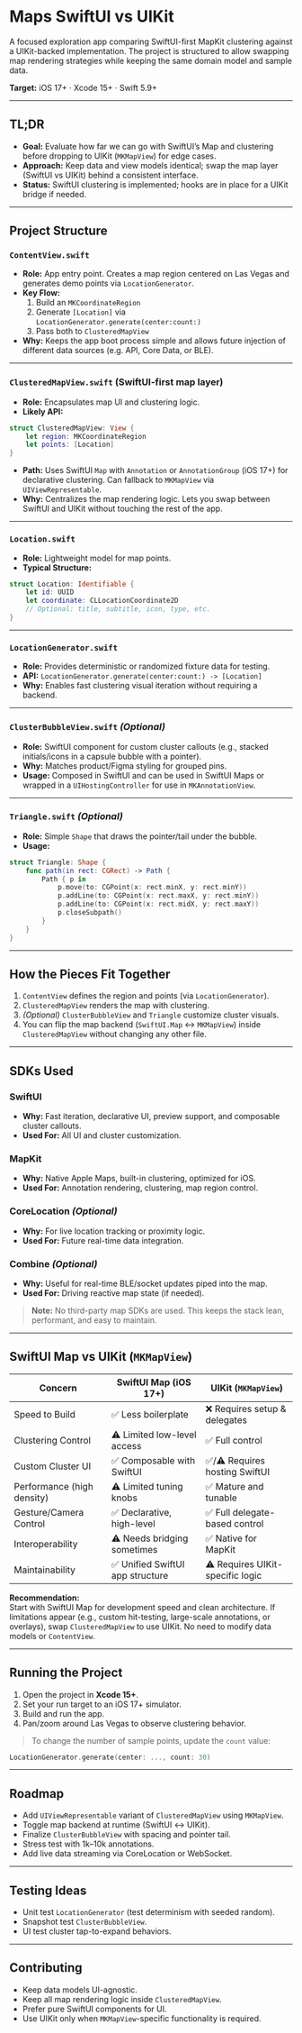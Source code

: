 # Maps SwiftUI vs UIKit

A focused exploration app comparing SwiftUI-first MapKit clustering against a UIKit-backed implementation. The project is structured to allow swapping map rendering strategies while keeping the same domain model and sample data.

**Target:** iOS 17+ · Xcode 15+ · Swift 5.9+

---

## TL;DR

- **Goal:** Evaluate how far we can go with SwiftUI’s Map and clustering before dropping to UIKit (`MKMapView`) for edge cases.
- **Approach:** Keep data and view models identical; swap the map layer (SwiftUI vs UIKit) behind a consistent interface.
- **Status:** SwiftUI clustering is implemented; hooks are in place for a UIKit bridge if needed.

---

## Project Structure

### `ContentView.swift`

- **Role:** App entry point. Creates a map region centered on Las Vegas and generates demo points via `LocationGenerator`.
- **Key Flow:**
  1. Build an `MKCoordinateRegion`
  2. Generate `[Location]` via `LocationGenerator.generate(center:count:)`
  3. Pass both to `ClusteredMapView`
- **Why:** Keeps the app boot process simple and allows future injection of different data sources (e.g. API, Core Data, or BLE).

---

### `ClusteredMapView.swift` (SwiftUI-first map layer)

- **Role:** Encapsulates map UI and clustering logic.
- **Likely API:**

```swift
struct ClusteredMapView: View {
    let region: MKCoordinateRegion
    let points: [Location]
}
```

- **Path:** Uses SwiftUI `Map` with `Annotation` or `AnnotationGroup` (iOS 17+) for declarative clustering. Can fallback to `MKMapView` via `UIViewRepresentable`.
- **Why:** Centralizes the map rendering logic. Lets you swap between SwiftUI and UIKit without touching the rest of the app.

---

### `Location.swift`

- **Role:** Lightweight model for map points.
- **Typical Structure:**

```swift
struct Location: Identifiable {
    let id: UUID
    let coordinate: CLLocationCoordinate2D
    // Optional: title, subtitle, icon, type, etc.
}
```

---

### `LocationGenerator.swift`

- **Role:** Provides deterministic or randomized fixture data for testing.
- **API:** `LocationGenerator.generate(center:count:) -> [Location]`
- **Why:** Enables fast clustering visual iteration without requiring a backend.

---

### `ClusterBubbleView.swift` *(Optional)*

- **Role:** SwiftUI component for custom cluster callouts (e.g., stacked initials/icons in a capsule bubble with a pointer).
- **Why:** Matches product/Figma styling for grouped pins.
- **Usage:** Composed in SwiftUI and can be used in SwiftUI Maps or wrapped in a `UIHostingController` for use in `MKAnnotationView`.

---

### `Triangle.swift` *(Optional)*

- **Role:** Simple `Shape` that draws the pointer/tail under the bubble.
- **Usage:**

```swift
struct Triangle: Shape {
    func path(in rect: CGRect) -> Path {
        Path { p in
            p.move(to: CGPoint(x: rect.minX, y: rect.minY))
            p.addLine(to: CGPoint(x: rect.maxX, y: rect.minY))
            p.addLine(to: CGPoint(x: rect.midX, y: rect.maxY))
            p.closeSubpath()
        }
    }
}
```

---

## How the Pieces Fit Together

1. `ContentView` defines the region and points (via `LocationGenerator`).
2. `ClusteredMapView` renders the map with clustering.
3. *(Optional)* `ClusterBubbleView` and `Triangle` customize cluster visuals.
4. You can flip the map backend (`SwiftUI.Map` ↔ `MKMapView`) inside `ClusteredMapView` without changing any other file.

---

## SDKs Used

### SwiftUI
- **Why:** Fast iteration, declarative UI, preview support, and composable cluster callouts.
- **Used For:** All UI and cluster customization.

### MapKit
- **Why:** Native Apple Maps, built-in clustering, optimized for iOS.
- **Used For:** Annotation rendering, clustering, map region control.

### CoreLocation *(Optional)*
- **Why:** For live location tracking or proximity logic.
- **Used For:** Future real-time data integration.

### Combine *(Optional)*
- **Why:** Useful for real-time BLE/socket updates piped into the map.
- **Used For:** Driving reactive map state (if needed).

> **Note:** No third-party map SDKs are used. This keeps the stack lean, performant, and easy to maintain.

---

## SwiftUI Map vs UIKit (`MKMapView`)

| Concern                     | SwiftUI Map (iOS 17+)            | UIKit (`MKMapView`)               |
|----------------------------|----------------------------------|----------------------------------|
| Speed to Build             | ✅ Less boilerplate               | ❌ Requires setup & delegates     |
| Clustering Control         | ⚠️ Limited low-level access      | ✅ Full control                   |
| Custom Cluster UI          | ✅ Composable with SwiftUI        | ✅/⚠️ Requires hosting SwiftUI     |
| Performance (high density) | ⚠️ Limited tuning knobs           | ✅ Mature and tunable             |
| Gesture/Camera Control     | ✅ Declarative, high-level        | ✅ Full delegate-based control    |
| Interoperability           | ⚠️ Needs bridging sometimes       | ✅ Native for MapKit              |
| Maintainability            | ✅ Unified SwiftUI app structure  | ⚠️ Requires UIKit-specific logic |

**Recommendation:**  
Start with SwiftUI Map for development speed and clean architecture. If limitations appear (e.g., custom hit-testing, large-scale annotations, or overlays), swap `ClusteredMapView` to use UIKit. No need to modify data models or `ContentView`.

---

## Running the Project

1. Open the project in **Xcode 15+**.
2. Set your run target to an iOS 17+ simulator.
3. Build and run the app.
4. Pan/zoom around Las Vegas to observe clustering behavior.

> To change the number of sample points, update the `count` value:

```swift
LocationGenerator.generate(center: ..., count: 30)
```

---

## Roadmap

- Add `UIViewRepresentable` variant of `ClusteredMapView` using `MKMapView`.
- Toggle map backend at runtime (SwiftUI ↔ UIKit).
- Finalize `ClusterBubbleView` with spacing and pointer tail.
- Stress test with 1k–10k annotations.
- Add live data streaming via CoreLocation or WebSocket.

---

## Testing Ideas

- Unit test `LocationGenerator` (test determinism with seeded random).
- Snapshot test `ClusterBubbleView`.
- UI test cluster tap-to-expand behaviors.

---

## Contributing

- Keep data models UI-agnostic.
- Keep all map rendering logic inside `ClusteredMapView`.
- Prefer pure SwiftUI components for UI.
- Use UIKit only when `MKMapView`-specific functionality is required.
